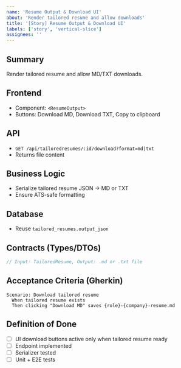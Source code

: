 ```yaml
---
name: 'Resume Output & Download UI'
about: 'Render tailored resume and allow downloads'
title: '[Story] Resume Output & Download UI'
labels: ['story', 'vertical-slice']
assignees: ''
---
```


## Summary

Render tailored resume and allow MD/TXT downloads.

## Frontend

- Component: `<ResumeOutput>`
- Buttons: Download MD, Download TXT, Copy to clipboard

## API

- `GET /api/tailoredresumes/:id/download?format=md|txt`
- Returns file content

## Business Logic

- Serialize tailored resume JSON → MD or TXT
- Ensure ATS-safe formatting

## Database

- Reuse `tailored_resumes.output_json`

## Contracts (Types/DTOs)

```ts
// Input: TailoredResume, Output: .md or .txt file
```

## Acceptance Criteria (Gherkin)

```gherkin
Scenario: Download tailored resume
  When tailored resume exists
  Then clicking "Download MD" saves {role}-{company}-resume.md
```

## Definition of Done

- [ ] UI download buttons active only when tailored resume ready
- [ ] Endpoint implemented
- [ ] Serializer tested
- [ ] Unit + E2E tests
